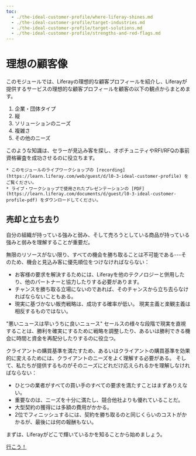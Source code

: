 ```yaml
---
toc:
  - ./the-ideal-customer-profile/where-liferay-shines.md
  - ./the-ideal-customer-profile/target-industries.md
  - ./the-ideal-customer-profile/target-solutions.md
  - ./the-ideal-customer-profile/strengths-and-red-flags.md
---
```

# 理想の顧客像

このモジュールでは、Liferayの理想的な顧客プロフィールを紹介し、Liferayが提供するサービスの理想的な顧客プロフィールを顧客の以下の観点からまとめます。

1. 企業・団体タイプ
1. 縦
1. ソリューションのニーズ
1. 複雑さ
1. その他のニーズ

このような知識は、セラーが見込み客を探し、オポチュニティやRFI/RFQの事前資格審査を成功させるのに役立ちます。

```{note}
* このモジュールのライブワークショップの [recording](https://learn.liferay.com/web/guest/d/l0-3-ideal-customer-profile) をご覧ください。
* ライブ・ワークショップで使用されたプレゼンテーションの [PDF](https://learn.liferay.com/documents/d/guest/l0-3-ideal-customer-profile-pdf) をダウンロードしてください。
```

## 売却と立ち去り

自分の組織が持っている強みと弱み、そして売ろうとしている商品が持っている強みと弱みを理解することが重要だ。

無限のリソースがない限り、すべての機会を勝ち取ることは不可能である---そのため、機会と見込み客に優先順位をつけなければならない：

* お客様の要求を解決するためには、Liferayを他のテクノロジーと併用したり、他のパートナーと協力したりする必要があります。
* チャンスを勝ち取る立場にないのであれば、そのチャンスから立ち去らなければならないこともある。
* 現実に基づかない販売戦略は、成功する確率が低い。 現実主義と楽観主義は相反するものではない。

"悪いニュースは早いうちに良いニュース" セールスの様々な段階で現実を直視することは、勝利を確実にするために戦略を調整したり、あるいは勝利できる機会に時間と資金を再配分したりするのに役立つ。

クライアントの購買基準を満たすため、あるいはクライアントの購買基準を効果的に変えるためには、クライアントのニーズをよく理解する必要がある。 そして、私たちが提供するものがそのニーズにどれだけ応えられるかを理解しなければならない：

* ひとつの業者がすべての買い手のすべての要求を満たすことはまずありえない。
* 重要なのは、ニーズを十分に満たし、競合他社よりも優れていることだ。
* 大型契約の獲得には多額の費用がかかる。
* 2位でフィニッシュするには、契約を勝ち取るのと同じくらいのコストがかかるが、最後には何の報酬もない。

まずは、Liferayがどこで輝いているかを知ることから始めましょう。

[行こう！](./the-ideal-customer-profile/where-liferay-shines.md)
